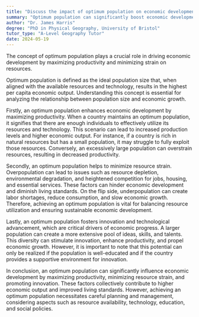 ```yaml
---
title: "Discuss the impact of optimum population on economic development"
summary: "Optimum population can significantly boost economic development by maximising productivity and minimising resource strain."
author: "Dr. James Harris"
degree: "PhD in Physical Geography, University of Bristol"
tutor_type: "A-Level Geography Tutor"
date: 2024-05-19
---
```


The concept of optimum population plays a crucial role in driving economic development by maximizing productivity and minimizing strain on resources.

Optimum population is defined as the ideal population size that, when aligned with the available resources and technology, results in the highest per capita economic output. Understanding this concept is essential for analyzing the relationship between population size and economic growth.

Firstly, an optimum population enhances economic development by maximizing productivity. When a country maintains an optimum population, it signifies that there are enough individuals to effectively utilize its resources and technology. This scenario can lead to increased production levels and higher economic output. For instance, if a country is rich in natural resources but has a small population, it may struggle to fully exploit those resources. Conversely, an excessively large population can overstrain resources, resulting in decreased productivity.

Secondly, an optimum population helps to minimize resource strain. Overpopulation can lead to issues such as resource depletion, environmental degradation, and heightened competition for jobs, housing, and essential services. These factors can hinder economic development and diminish living standards. On the flip side, underpopulation can create labor shortages, reduce consumption, and slow economic growth. Therefore, achieving an optimum population is vital for balancing resource utilization and ensuring sustainable economic development.

Lastly, an optimum population fosters innovation and technological advancement, which are critical drivers of economic progress. A larger population can create a more extensive pool of ideas, skills, and talents. This diversity can stimulate innovation, enhance productivity, and propel economic growth. However, it is important to note that this potential can only be realized if the population is well-educated and if the country provides a supportive environment for innovation.

In conclusion, an optimum population can significantly influence economic development by maximizing productivity, minimizing resource strain, and promoting innovation. These factors collectively contribute to higher economic output and improved living standards. However, achieving an optimum population necessitates careful planning and management, considering aspects such as resource availability, technology, education, and social policies.
    